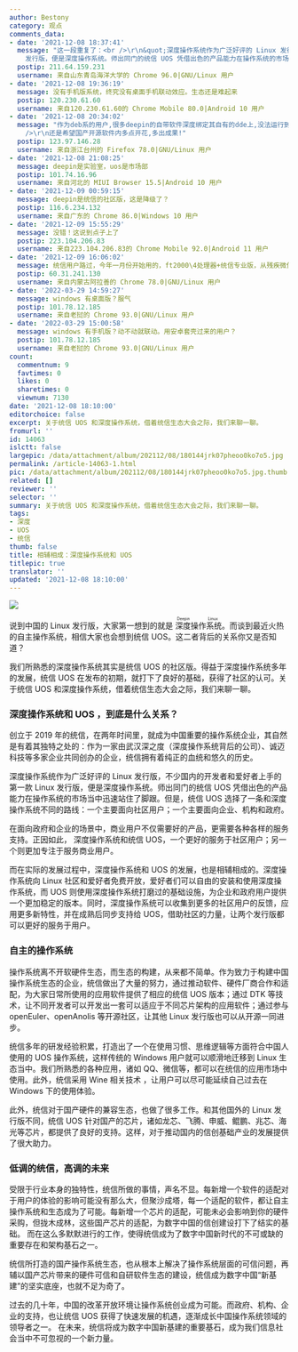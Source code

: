 ```yaml
---
author: Bestony
category: 观点
comments_data:
- date: '2021-12-08 18:37:41'
  message: "这一段重复了：<br />\r\n&quot;深度操作系统作为广泛好评的 Linux 发行版，不少国内的开发者和爱好者上手的第一款 Linux
    发行版，便是深度操作系统。师出同门的统信 UOS 凭借出色的产品能力在操作系统的市场当中迅速站住了脚跟。但是，统信 UOS 选择了一条和深度操作系统不同的路线：一个主要面向社区用户；一个主要面向企业、机构和政府。&quot;"
  postip: 211.64.159.231
  username: 来自山东青岛海洋大学的 Chrome 96.0|GNU/Linux 用户
- date: '2021-12-08 19:36:19'
  message: 没有手机版系统，终究没有桌面手机联动效应。生态还是难起来
  postip: 120.230.61.60
  username: 来自120.230.61.60的 Chrome Mobile 80.0|Android 10 用户
- date: '2021-12-08 20:34:02'
  message: "作为deb系的用户,很多deepin的自带软件深度绑定其自有的dde上,没法运行到其他系统上,即使能运行,也是问题重重,个人感觉deepin类似windows全家桶,不是太喜欢,不过也无可厚非<br
    />\r\n还是希望国产开源软件内多点开花,多出成果!"
  postip: 123.97.146.28
  username: 来自浙江台州的 Firefox 78.0|GNU/Linux 用户
- date: '2021-12-08 21:08:25'
  message: deepin是实验室，uos是市场部
  postip: 101.74.16.96
  username: 来自河北的 MIUI Browser 15.5|Android 10 用户
- date: '2021-12-09 00:59:15'
  message: deepin是统信的社区版，这是降级了？
  postip: 116.6.234.132
  username: 来自广东的 Chrome 86.0|Windows 10 用户
- date: '2021-12-09 15:55:29'
  message: 没错！这说到点子上了
  postip: 223.104.206.83
  username: 来自223.104.206.83的 Chrome Mobile 92.0|Android 11 用户
- date: '2021-12-09 16:06:02'
  message: 统信用户路过，今年一月份开始用的，ft2000\4处理器+统信专业版，从残疾微信、打印机失灵到现在兼容wine能摸鱼打红警2。总体来说作为办公日用来说，足以
  postip: 60.31.241.130
  username: 来自内蒙古阿拉善的 Chrome 78.0|GNU/Linux 用户
- date: '2022-03-29 14:59:27'
  message: windows 有桌面版？服气
  postip: 101.78.12.185
  username: 来自老挝的 Chrome 93.0|GNU/Linux 用户
- date: '2022-03-29 15:00:58'
  message: windows 有手机版？动不动就联动。用安卓套壳过来的用户？
  postip: 101.78.12.185
  username: 来自老挝的 Chrome 93.0|GNU/Linux 用户
count:
  commentnum: 9
  favtimes: 0
  likes: 0
  sharetimes: 0
  viewnum: 7130
date: '2021-12-08 18:10:00'
editorchoice: false
excerpt: 关于统信 UOS 和深度操作系统，借着统信生态大会之际，我们来聊一聊。
fromurl: ''
id: 14063
islctt: false
largepic: /data/attachment/album/202112/08/180144jrk07pheoo0ko7o5.jpg
permalink: /article-14063-1.html
pic: /data/attachment/album/202112/08/180144jrk07pheoo0ko7o5.jpg.thumb.jpg
related: []
reviewer: ''
selector: ''
summary: 关于统信 UOS 和深度操作系统，借着统信生态大会之际，我们来聊一聊。
tags:
- 深度
- UOS
- 统信
thumb: false
title: 相辅相成：深度操作系统和 UOS
titlepic: true
translator: ''
updated: '2021-12-08 18:10:00'
---
```


![](/data/attachment/album/202112/08/180144jrk07pheoo0ko7o5.jpg)


说到中国的 Linux 发行版，大家第一想到的就是<ruby> 深度操作系统 <rp>  （ </rp> <rt>  Deepin Linux </rt> <rp>  ） </rp></ruby>。而谈到最近火热的自主操作系统，相信大家也会想到统信 UOS。这二者背后的关系你又是否知道？


我们所熟悉的深度操作系统其实是统信 UOS 的社区版。得益于深度操作系统多年的发展，统信 UOS 在发布的初期，就打下了良好的基础，获得了社区的认可。关于统信 UOS 和深度操作系统，借着统信生态大会之际，我们来聊一聊。


### 深度操作系统和 UOS ，到底是什么关系？


创立于 2019 年的统信，在两年时间里，就成为中国重要的操作系统企业，其自然是有着其独特之处的：作为一家由武汉深之度（深度操作系统背后的公司）、诚迈科技等多家企业共同创办的企业，统信拥有着纯正的血统和悠久的历史。


深度操作系统作为广泛好评的 Linux 发行版，不少国内的开发者和爱好者上手的第一款 Linux 发行版，便是深度操作系统。师出同门的统信 UOS 凭借出色的产品能力在操作系统的市场当中迅速站住了脚跟。但是，统信 UOS 选择了一条和深度操作系统不同的路线：一个主要面向社区用户；一个主要面向企业、机构和政府。


在面向政府和企业的场景中，商业用户不仅需要好的产品，更需要各种各样的服务支持。正因如此， 深度操作系统和统信 UOS，一个更好的服务于社区用户；另一个则更加专注于服务商业用户。


而在实际的发展过程中，深度操作系统和 UOS 的发展，也是相辅相成的。深度操作系统向 Linux 社区和爱好者免费开放，爱好者们可以自由的安装和使用深度操作系统，而 UOS 则使用深度操作系统打磨过的基础设施，为企业和政府用户提供一个更加稳定的版本。同时，深度操作系统可以收集到更多的社区用户的反馈，应用更多新特性，并在成熟后同步支持给 UOS，借助社区的力量，让两个发行版都可以更好的服务于用户。


### 自主的操作系统


操作系统离不开软硬件生态，而生态的构建，从来都不简单。作为致力于构建中国操作系统生态的企业，统信做出了大量的努力，通过推动软件、硬件厂商合作和适配，为大家日常所使用的应用软件提供了相应的统信 UOS 版本；通过 DTK 等技术，让不同开发者可以开发出一套可以适应于不同芯片架构的应用软件；通过参与 openEuler、openAnolis 等开源社区，让其他 Linux 发行版也可以从开源一同进步。


统信多年的研发经验积累，打造出了一个在使用习惯、思维逻辑等方面符合中国人使用的 UOS 操作系统，这样传统的 Windows 用户就可以顺滑地迁移到 Linux 生态当中。我们所熟悉的各种应用，诸如 QQ、微信等，都可以在统信的应用市场中使用。此外，统信采用 Wine 相关技术 ，让用户可以尽可能延续自己过去在 Windows 下的使用体验。


此外，统信对于国产硬件的兼容生态，也做了很多工作。和其他国外的 Linux 发行版不同，统信 UOS 针对国产的芯片，诸如龙芯、飞腾、申威、鲲鹏、兆芯、海光等芯片，都提供了良好的支持。这样，对于推动国内的信创基础产业的发展提供了很大助力。


### 低调的统信，高调的未来


受限于行业本身的独特性，统信所做的事情，声名不显。每新增一个软件的适配对于用户的体验的影响可能没有那么大，但聚沙成塔，每一个适配的软件，都让自主操作系统和生态成为了可能。每新增一个芯片的适配，可能未必会影响到你的硬件采购，但拢木成林，这些国产芯片的适配，为数字中国的信创建设打下了结实的基础。 而在这么多默默进行的工作，使得统信成为了数字中国新时代的不可或缺的重要存在和架构基石之一。


统信所打造的国产操作系统生态，也从根本上解决了操作系统层面的可信问题，再辅以国产芯片带来的硬件可信和自研软件生态的建设，统信成为数字中国“新基建”的坚实底座，也就不足为奇了。


过去的几十年，中国的改革开放环境让操作系统创业成为可能。而政府、机构、企业的支持，也让统信 UOS 获得了快速发展的机遇，逐渐成长中国操作系统领域的领导者之一。 在未来，统信将成为数字中国新基建的重要基石，成为我们信息社会当中不可忽视的一个新力量。